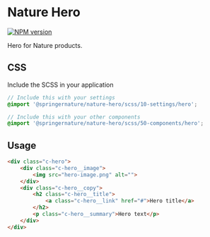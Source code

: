 # Nature Hero

[![NPM version][badge-npm]][info-npm]

Hero for Nature products.

## CSS

Include the SCSS in your application

```scss
// Include this with your settings
@import '@springernature/nature-hero/scss/10-settings/hero';

// Include this with your other components
@import '@springernature/nature-hero/scss/50-components/hero';
```

## Usage

```html
<div class="c-hero">
    <div class="c-hero__image">
        <img src="hero-image.png" alt="">
    </div>
    <div class="c-hero__copy">
        <h2 class="c-hero__title">
            <a class="c-hero__link" href="#">Hero title</a>
        </h2>
        <p class="c-hero__summary">Hero text</p>
    </div>
</div>
```

[info-npm]: https://www.npmjs.com/package/@springernature/nature-hero
[badge-npm]: https://img.shields.io/npm/v/@springernature/nature-hero.svg
